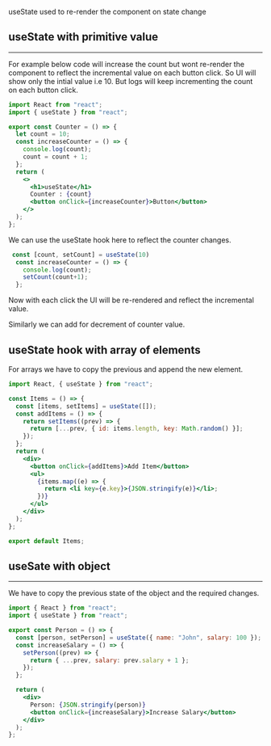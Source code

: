 useState used to re-render the component on state change

## useState with primitive value
---
For example below code will increase the count but wont re-render the component to reflect the incremental value on each button click.
So UI will show only the intial value i.e 10.
But logs will keep incrementing the count on each button click.

```jsx
import React from "react";
import { useState } from "react";

export const Counter = () => {
  let count = 10;
  const increaseCounter = () => {
    console.log(count);
    count = count + 1;
  };
  return (
    <>
      <h1>useState</h1>
      Counter : {count}
      <button onClick={increaseCounter}>Button</button>
    </>
  );
};

```
We can use the useState hook here to reflect the counter changes.

```jsx
 const [count, setCount] = useState(10)
  const increaseCounter = () => {
    console.log(count);
    setCount(count+1);
  };
```
Now with each click the UI will be re-rendered and reflect the incremental value.

Similarly we can add for decrement of counter value.

## useState hook with array of elements
For arrays we have to copy the previous and append the new element.

```jsx
import React, { useState } from "react";

const Items = () => {
  const [items, setItems] = useState([]);
  const addItems = () => {
    return setItems((prev) => {
      return [...prev, { id: items.length, key: Math.random() }];
    });
  };
  return (
    <div>
      <button onClick={addItems}>Add Item</button>
      <ul>
        {items.map((e) => {
          return <li key={e.key}>{JSON.stringify(e)}</li>;
        })}
      </ul>
    </div>
  );
};

export default Items;

```


## useSate with object
---
We have to copy the previous state of the object and
the required changes.

```jsx
import { React } from "react";
import { useState } from "react";

export const Person = () => {
  const [person, setPerson] = useState({ name: "John", salary: 100 });
  const increaseSalary = () => {
    setPerson((prev) => {
      return { ...prev, salary: prev.salary + 1 };
    });
  };

  return (
    <div>
      Person: {JSON.stringify(person)}
      <button onClick={increaseSalary}>Increase Salary</button>
    </div>
  );
};

```